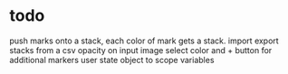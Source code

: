 # todo #

push marks onto a stack, each color of mark gets a stack.
import export stacks from a csv
opacity on input image
select color and + button for additional markers
user state object to scope variables
